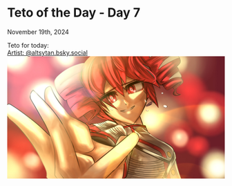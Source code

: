 # Teto of the Day - Day 7
<div class="post-date">November 19th, 2024</div>


Teto for today:<br>
[Artist: @altsytan.bsky.social](https://bsky.app/profile/altsytan.bsky.social/post/3lbc4amevws25)
![Kasane Teto Art](/totd/DAY_7.jpg)